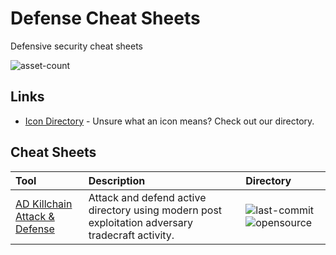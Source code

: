 # Defense Cheat Sheets

Defensive security cheat sheets

![asset-count](https://img.shields.io/badge/Tools%20%26%20Resources%20Available-1-947cb0?style=for-the-badge)

## Links <!-- {docsify-ignore} -->

- [Icon Directory](../ICONS.md) - Unsure what an icon means? Check out our directory.

## Cheat Sheets

| Tool | Description | Directory |
| :--- | :--- | :--- |
| [AD Killchain Attack & Defense](https://github.com/infosecn1nja/AD-Attack-Defense) | Attack and defend active directory using modern post exploitation adversary tradecraft activity. | ![last-commit](https://img.shields.io/github/last-commit/infosecn1nja/AD-Attack-Defense?color=947cb0&style=flat-square) ![opensource](https://raw.githubusercontent.com/InfosecHouse/InfosecHouse/main/docs/icons/opensource.png) |


